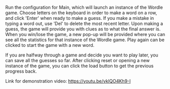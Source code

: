 Run the configuration for Main, which will launch an instance of the Wordle game.
Choose letters on the keyboard in order to make a word on a row, and click 'Enter' when ready to make a guess.
If you make a mistake in typing a word out, use 'Del' to delete the most recent letter. 
Upon making a guess, the game will provide you with clues as to what the final answer is.
When you win/lose the game, a new pop-up will be provided where you can see all the statistics for that instance of the Wordle game.
Play again can be clicked to start the game with a new word.

If you are halfway through a game and decide you want to play later, you can save all the guesses so far.
After clicking reset or opening a new instance of the game, you can click the load button to get the previous progress back.

Link for demonstration video: https://youtu.be/vklQO4Kh9-I